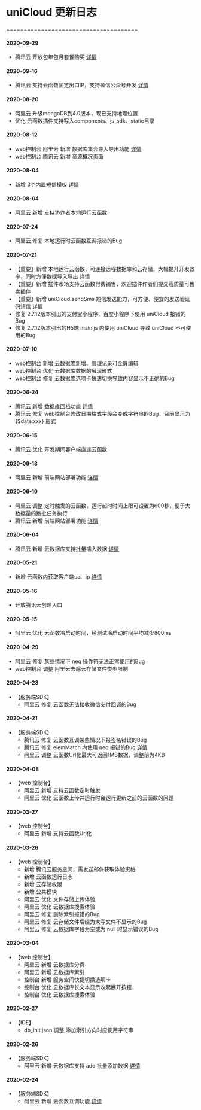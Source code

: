 # uniCloud 更新日志
======================================
#### 2020-09-29
  + 腾讯云 开放包年包月套餐购买 [详情](https://uniapp.dcloud.net.cn/uniCloud/price?id=price-month)

#### 2020-09-16
  + 腾讯云 支持云函数固定出口IP，支持微信公众号开发 [详情](https://uniapp.dcloud.net.cn/uniCloud/cf-functions?id=eip)

#### 2020-08-20
  + 阿里云 升级mongoDB到4.0版本，现已支持地理位置
  + 优化 云函数插件支持写入components、js_sdk、static目录

#### 2020-08-12
  + web控制台 阿里云 新增 数据库集合导入导出功能 [详情](https://uniapp.dcloud.net.cn/uniCloud/cf-database?id=export)
  + web控制台 腾讯云 新增 资源概况页面

#### 2020-08-04
  + 新增 3个内置短信模板 [详情](https://uniapp.dcloud.net.cn/uniCloud/send-sms)

#### 2020-08-04
  + 阿里云 新增 支持协作者本地运行云函数

#### 2020-07-24
  + 阿里云 修复 本地运行时云函数互调报错的Bug

#### 2020-07-21
  + 【重要】新增 本地运行云函数，可连接远程数据库和云存储，大幅提升开发效率，同时方便数据导入导出 [详情](https://uniapp.dcloud.net.cn/uniCloud/local)
  + 【重要】新增 插件市场支持云函数付费销售，欢迎插件作者们提交高质量可售卖插件
  + 【重要】新增 uniCloud.sendSms 短信发送能力，可方便、便宜的发送验证码短信 [详情](https://uniapp.dcloud.net.cn/uniCloud/send-sms)
  + 修复 2.7.12版本引出的支付宝小程序、百度小程序下使用 uniCloud 报错的Bug
  + 修复 2.7.12版本引出的H5端 main.js 内使用 uniCloud 导致 uniCloud 不可使用的Bug

#### 2020-07-10
  + web控制台 新增 云数据库新增、管理记录可全屏编辑
  + web控制台 优化 云数据库数据的展现形式
  + web控制台 修复 云数据库选项卡快速切换导致内容显示不正确的Bug

#### 2020-06-24
  + 腾讯云 新增 数据库回档功能 [详情](https://uniapp.dcloud.io/uniCloud/cf-database?id=backup)
  + 腾讯云 修复 web控制台修改日期格式字段会变成字符串的Bug，目前显示为 {$date:xxx} 形式

#### 2020-06-15
  + 腾讯云 优化 开发期间客户端直连云函数

#### 2020-06-13
  + 阿里云 新增 前端网站部署功能 [详情](https://uniapp.dcloud.io/uniCloud/hosting)

#### 2020-06-10
  + 阿里云 调整 定时触发的云函数，运行超时时间上限可设置为600秒，便于大数据量的跑批任务执行
  + 腾讯云 新增 前端网站部署功能 [详情](https://uniapp.dcloud.io/uniCloud/hosting)

#### 2020-06-04
  + 腾讯云 新增 云数据库支持批量插入数据 [详情](https://uniapp.dcloud.io/uniCloud/cf-database?id=add)

#### 2020-05-21
  + 新增 云函数内获取客户端ua、ip [详情](https://uniapp.dcloud.io/uniCloud/cf-functions)

#### 2020-05-16
  + 开放腾讯云创建入口

#### 2020-05-15
  + 阿里云 优化 云函数冷启动时间，经测试冷启动时间平均减少800ms

#### 2020-04-29
  + 阿里云 修复 某些情况下 neq 操作符无法正常使用的Bug
  + web控制台 调整 阿里云去除云存储文件类型限制

#### 2020-04-23
* 【服务端SDK】
  + 阿里云 修复 云函数无法接收微信支付回调的Bug

#### 2020-04-21
* 【服务端SDK】
  + 腾讯云 修复 云函数互调某些情况下报签名错误的Bug
  + 腾讯云 修复 elemMatch 内使用 neq 报错的Bug [详情](https://ask.dcloud.net.cn/question/91531)
  + 阿里云 调整 云函数Url化最大可返回1MB数据，调整前为4KB

#### 2020-04-08
* 【web 控制台】
  + 阿里云 新增 支持云函数定时触发
  + 阿里云 优化 云函数上传并运行时会运行更新之前的云函数的问题

#### 2020-03-27
* 【web 控制台】
  + 阿里云 新增 支持云函数Url化

#### 2020-03-26
* 【web 控制台】
  + 新增 腾讯云服务空间，需发送邮件获取体验资格
  + 新增 云函数运行日志
  + 新增 云存储权限
  + 新增 公共模块
  + 阿里云 优化 文件存储上传体验
  + 阿里云 优化 云数据库搜索体验
  + 阿里云 修复 删除索引报错的Bug
  + 阿里云 修复 云存储文件后缀为大写文件不显示的Bug
  + 阿里云 修复 云数据库字段为空或为 null 时显示错误的Bug
 

#### 2020-03-04
* 【web 控制台】
  + 阿里云 新增 云数据库分页
  + 阿里云 新增 云数据库索引
  + 控制台 新增 服务空间快捷切换选项卡
  + 控制台 优化 云数据库长文本显示收起展开按钮
  + 控制台 优化 云数据库搜索体验

#### 2020-02-27
* 【IDE】
  + db_init.json 调整 添加索引方向时应使用字符串

#### 2020-02-26
* 【服务端SDK】
  + 阿里云 新增 云数据库支持 add 批量添加数据 [详情](https://uniapp.dcloud.io/uniCloud/cf-database?id=add)

#### 2020-02-24
* 【服务端SDK】
  + 阿里云 新增 云函数互调功能 [详情](https://uniapp.dcloud.io/uniCloud/cf-functions?id=callbyfunction)
